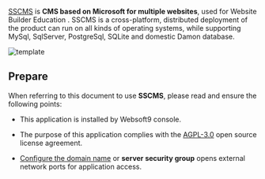 [SSCMS](https://sscms.com/) is **CMS based on Microsoft for multiple websites**, used for Website Builder Education . SSCMS is a cross-platform, distributed deployment of the product can run on all kinds of operating systems, while supporting MySql, SqlServer, PostgreSql, SQLite and domestic Damon database.


![template](https://libs.websoft9.com/Websoft9/DocsPicture/zh/sscms/sscms-gui-websoft9.png)


## Prepare

When referring to this document to use **SSCMS**, please read and ensure the following points:

- This application is installed by Websoft9 console.

- The purpose of this application complies with the [AGPL-3.0](https://opensource.org/licenses/AGPL-3.0) open source license agreement.

- [Configure the domain name](./domain-set) or **server security group** opens external network ports for application access.